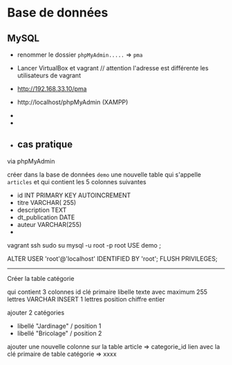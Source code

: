 # Base de données 

## MySQL 

- renommer le dossier `phpMyAdmin.....` => `pma`
- Lancer VirtualBox et vagrant
// attention l'adresse est différente les utilisateurs de vagrant 

- http://192.168.33.10/pma

- http://localhost/phpMyAdmin   (XAMPP)
- 
- 
- ## cas pratique

via phpMyAdmin

créer dans la base de données `demo` une nouvelle table qui s'appelle `articles` et qui contient les 5 colonnes suivantes 

- id INT PRIMARY KEY AUTOINCREMENT
- titre VARCHAR( 255)
- description TEXT
- dt_publication DATE
- auteur VARCHAR(255)
- 
 
vagrant ssh 
sudo su 
mysql -u root -p
root
USE demo ;

ALTER USER 'root'@'localhost' IDENTIFIED BY 'root';
FLUSH PRIVILEGES;

----------------------------

Créer la table catégorie

qui contient 3 colonnes
id clé primaire
libelle texte avec maximum 255 lettres  VARCHAR  INSERT 1 lettres 
position chiffre entier

ajouter 2 catégories 
- libellé "Jardinage" / position 1
- libellé "Bricolage" / position 2 

ajouter une nouvelle colonne sur la table article => categorie_id lien avec la clé primaire de table catégorie  => xxxx 

  
